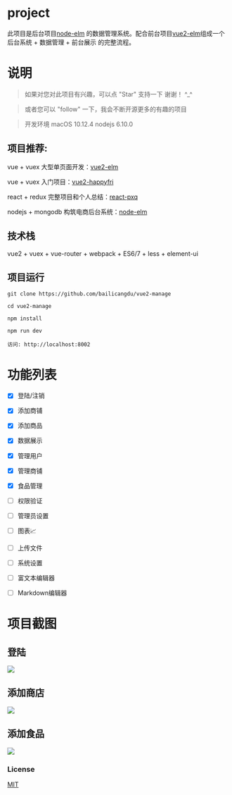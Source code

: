 
# project

此项目是后台项目[node-elm](https://github.com/bailicangdu/node-elm) 的数据管理系统。配合前台项目[vue2-elm](https://github.com/bailicangdu/vue2-elm)组成一个 后台系统 + 数据管理 + 前台展示 的完整流程。


# 说明

>  如果对您对此项目有兴趣，可以点 "Star" 支持一下 谢谢！ ^_^

>  或者您可以 "follow" 一下，我会不断开源更多的有趣的项目

>  开发环境 macOS 10.12.4  nodejs 6.10.0

## 项目推荐:

vue + vuex 大型单页面开发：[vue2-elm](https://github.com/bailicangdu/vue2-elm)

vue + vuex 入门项目：[vue2-happyfri](https://github.com/bailicangdu/vue2-happyfri)

react + redux 完整项目和个人总结：[react-pxq](https://github.com/bailicangdu/react-pxq)

nodejs + mongodb 构筑电商后台系统：[node-elm](https://github.com/bailicangdu/node-elm)


## 技术栈

vue2 + vuex + vue-router + webpack + ES6/7 + less + element-ui


## 项目运行


```
git clone https://github.com/bailicangdu/vue2-manage  

cd vue2-manage  

npm install

npm run dev 

访问: http://localhost:8002

```

# 功能列表

- [x] 登陆/注销
- [x] 添加商铺
- [x] 添加商品
- [x] 数据展示
- [x] 管理用户
- [x] 管理商铺
- [x] 食品管理
- [ ] 权限验证
- [ ] 管理员设置
- [ ] 图表📈
- [ ] 上传文件
- [ ] 系统设置
- [ ] 富文本编辑器
- [ ] Markdown编辑器


# 项目截图

## 登陆

![](https://github.com/bailicangdu/vue2-manage/blob/master/screenshots/manage_login.png)

## 添加商店
![](https://github.com/bailicangdu/vue2-manage/blob/master/screenshots/addshop.png)

## 添加食品
![](https://github.com/bailicangdu/vue2-manage/blob/master/screenshots/addfood.png)


### License

[MIT](https://github.com/bailicangdu/vue2-manage/blob/master/LICENSE)
